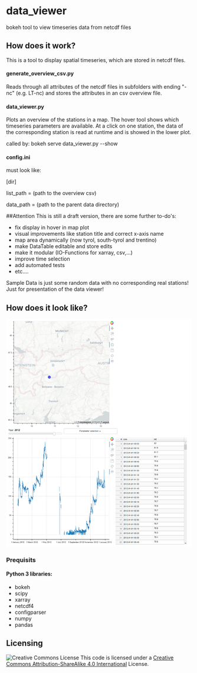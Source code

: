 # data_viewer
bokeh tool to view timeseries data from netcdf files

## How does it work?
This is a tool to display spatial timeseries, which are stored in netcdf files. 


#### generate_overview_csv.py
Reads through all attributes of the netcdf files in subfolders with ending "-nc" (e.g. LT-nc) and stores the attributes in an csv overview file. 

#### data_viewer.py
Plots an overview of the stations in a map. The hover tool shows which timeseries parameters are available. At a click on one station, the data of the corresponding station is read at runtime and is showed in the lower plot.

called by:
bokeh serve data_viewer.py --show


#### config.ini
must look like:

[dir]

list_path = (path to the overview csv)

data_path = (path to the parent data directory)


##Attention
This is still a draft version, there are some further to-do's:

* fix display in hover in map plot
* visual improvements like station title and correct x-axis name
* map area dynamically (now tyrol, south-tyrol and trentino)
* make DataTable editable and store edits
* make it modular (IO-Functions for xarray, csv,...)
* improve time selection
* add automated tests 
* etc.... 

Sample Data is just some random data with no corresponding real stations! Just for presentation of the data viewer!

## How does it look like?
![image](https://github.com/Exi666/data_viewer/blob/master/image.png)




### Prequisits
#### Python 3 libraries:
* bokeh
* scipy
* xarray
* netcdf4
* configparser
* numpy
* pandas

## Licensing
![Creative Commons License](https://i.creativecommons.org/l/by-sa/4.0/88x31.png)
This code is licensed under a [Creative Commons Attribution-ShareAlike 4.0 International](http://creativecommons.org/licenses/by-sa/4.0/) License.
